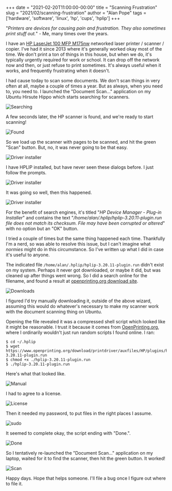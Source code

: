 +++
date = "2021-02-20T11:00:00-00:00"
title = "Scanning Frustration"
slug = "2021/02/scanning-frustration"
author = "Alan Pope"
tags = ['hardware', 'software', 'linux', 'hp', 'cups', 'hplip']
+++

"*Printers are devices for causing pain and frustration. They also sometimes print stuff out.*"
	- Me, many times over the years.

I have an [HP LaserJet 100 MFP M175nw](https://support.hp.com/us-en/drivers/selfservice/hp-laserjet-pro-100-color-mfp-m175/4208157/model/4208024) networked laser printer / scanner / copier. I've had it since 2013 where it's generally worked okay most of the time. We don't print a ton of things in this house, but when we do, it's typically urgently required for work or school. It can drop off the network now and then, or just refuse to print sometimes. It's always useful when it works, and frequently frustrating when it doesn't. 

I had cause today to scan some documents. We don't scan things in very often at all, maybe a couple of times a year. But as always, when you need to, you need to. I launched the "Document Scan..." application on my Ubuntu Hirsute Hippo which starts searching for scanners.

![Searching](/blog/images/2021-02-20/searching.png)

A few seconds later, the HP scanner is found, and we're ready to start scanning!

![Found](/blog/images/2021-02-20/found.png)

So we load up the scanner with pages to be scanned, and hit the green "Scan" button. But, no, it was never going to be that easy. 

![Driver installer](/blog/images/2021-02-20/driver1.png)

I have HPLIP installed, but have never seen these dialogs before. I just follow the prompts.

![Driver installer](/blog/images/2021-02-20/driver2.png)

It was going so well, then this happened.

![Driver installer](/blog/images/2021-02-20/driver3.png)

For the benefit of search engines, it's titled "*HP Device Manager - Plug-in Installer*" and contains the text "*/home/alan/.hplip/hplip-3.20.11-plugin.run file does not match its checksum. File may have been corrupted or altered*" with no option but an "OK" button.

I tried a couple of times but the same thing happened each time. Thankfully I'm a nerd, so was able to resolve this issue, but I can't imagine what *normies* might do in this circumstance. So I've written up what I did in case it's useful to anyone.

The indicated file `/home/alan/.hplip/hplip-3.20.11-plugin.run` didn't exist on my system. Perhaps it never got downloaded, or maybe it did, but was cleaned up after things went wrong. So I did a search online for the filename, and found a result at [openprinting.org download site](https://www.openprinting.org/download/printdriver/auxfiles/HP/plugins/).

![Downloads](/blog/images/2021-02-20/downloads.png)

I figured I'd try manually downloading it, outside of the above wizard, assuming this would do whatever's necessary to make my scanner work with the document scanning thing on Ubuntu. 

Opening the file revealed it was a compressed shell script which looked like it might be reasonable. I trust it because it comes from [OpenPrinting.org](https://openprinting.org), where I ordinarily wouldn't just run random scripts I found online. I ran:

```
$ cd ~/.hplip
$ wget https://www.openprinting.org/download/printdriver/auxfiles/HP/plugins/hplip-3.20.11-plugin.run
$ chmod +x ./hplip-3.20.11-plugin.run
$ ./hplip-3.20.11-plugin.run
```

Here's what that looked like.

![Manual](/blog/images/2021-02-20/manual.png)

I had to agree to a license.

![License](/blog/images/2021-02-20/license.png)

Then it needed my password, to put files in the right places I assume. 

![sudo](/blog/images/2021-02-20/sudo.png)

It seemed to complete okay, the script ending with "Done.".

![Done](/blog/images/2021-02-20/done.png)

So I tentatively re-launched the "Document Scan..." application on my laptop, waited for it to find the scanner, then hit the green button. It worked!

![Scan](/blog/images/2021-02-20/scan.png)

Happy days. Hope that helps someone. I'll file a bug once I figure out where to file it.